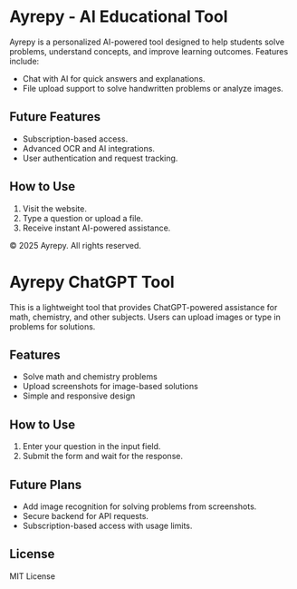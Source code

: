 # Ayrepy - AI Educational Tool

Ayrepy is a personalized AI-powered tool designed to help students solve problems, understand concepts, and improve learning outcomes. Features include:
- Chat with AI for quick answers and explanations.
- File upload support to solve handwritten problems or analyze images.

## Future Features
- Subscription-based access.
- Advanced OCR and AI integrations.
- User authentication and request tracking.

## How to Use
1. Visit the website.
2. Type a question or upload a file.
3. Receive instant AI-powered assistance.

© 2025 Ayrepy. All rights reserved.


# Ayrepy ChatGPT Tool

This is a lightweight tool that provides ChatGPT-powered assistance for math, chemistry, and other subjects. Users can upload images or type in problems for solutions.

## Features
- Solve math and chemistry problems
- Upload screenshots for image-based solutions
- Simple and responsive design

## How to Use
1. Enter your question in the input field.
2. Submit the form and wait for the response.

## Future Plans
- Add image recognition for solving problems from screenshots.
- Secure backend for API requests.
- Subscription-based access with usage limits.

## License
MIT License
